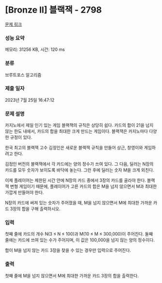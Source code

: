 # [Bronze II] 블랙잭 - 2798 

[문제 링크](https://www.acmicpc.net/problem/2798) 

### 성능 요약

메모리: 31256 KB, 시간: 120 ms

### 분류

브루트포스 알고리즘

### 제출 일자

2023년 7월 25일 16:47:12

### 문제 설명

<p>카지노에서 제일 인기 있는 게임 블랙잭의 규칙은 상당히 쉽다. 카드의 합이 21을 넘지 않는 한도 내에서, 카드의 합을 최대한 크게 만드는 게임이다. 블랙잭은 카지노마다 다양한 규정이 있다.</p>

<p>한국 최고의 블랙잭 고수 김정인은 새로운 블랙잭 규칙을 만들어 상근, 창영이와 게임하려고 한다.</p>

<p>김정인 버전의 블랙잭에서 각 카드에는 양의 정수가 쓰여 있다. 그 다음, 딜러는 N장의 카드를 모두 숫자가 보이도록 바닥에 놓는다. 그런 후에 딜러는 숫자 M을 크게 외친다.</p>

<p>이제 플레이어는 제한된 시간 안에 N장의 카드 중에서 3장의 카드를 골라야 한다. 블랙잭 변형 게임이기 때문에, 플레이어가 고른 카드의 합은 M을 넘지 않으면서 M과 최대한 가깝게 만들어야 한다.</p>

<p>N장의 카드에 써져 있는 숫자가 주어졌을 때, M을 넘지 않으면서 M에 최대한 가까운 카드 3장의 합을 구해 출력하시오.</p>

### 입력 

 <p>첫째 줄에 카드의 개수 N(3 ≤ N ≤ 100)과 M(10 ≤ M ≤ 300,000)이 주어진다. 둘째 줄에는 카드에 쓰여 있는 수가 주어지며, 이 값은 100,000을 넘지 않는 양의 정수이다.</p>

<p>합이 M을 넘지 않는 카드 3장을 찾을 수 있는 경우만 입력으로 주어진다.</p>

### 출력 

 <p>첫째 줄에 M을 넘지 않으면서 M에 최대한 가까운 카드 3장의 합을 출력한다.</p>


